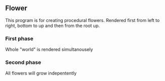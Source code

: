 ## Flower

This program is for creating procedural flowers. Rendered first from left to right, bottom to up and then from the root up.

### First phase

Whole "world" is rendered simultanousely

### Second phase

All flowers will grow indepentently 


